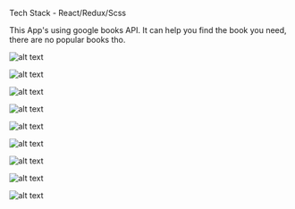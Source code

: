 Tech Stack - React/Redux/Scss

This App's using google books API. It can help you find the book you need, there are no popular books tho.

![alt text](https://cdn.discordapp.com/attachments/630797359252504643/823577946472054835/unknown.png)

![alt text](https://cdn.discordapp.com/attachments/630797359252504643/823578063987146772/unknown.png)

![alt text](https://cdn.discordapp.com/attachments/630797359252504643/823578152148009000/unknown.png)

![alt text](https://cdn.discordapp.com/attachments/630797359252504643/823578332100296744/unknown.png)

![alt text](https://cdn.discordapp.com/attachments/630797359252504643/823578393164513340/unknown.png)

![alt text](https://cdn.discordapp.com/attachments/630797359252504643/823593538846851103/unknown.png)

![alt text](https://cdn.discordapp.com/attachments/630797359252504643/823599100272312400/unknown.png)

![alt text](https://cdn.discordapp.com/attachments/630797359252504643/823594088666234900/unknown.png)

![alt text](https://cdn.discordapp.com/attachments/630797359252504643/823593913230819378/unknown.png)

